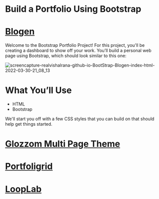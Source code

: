 # Build a Portfolio Using Bootstrap


# [Blogen](https://realvishalrana.github.io/BootStrap/Blogen/)

Welcome to the Bootstrap Portfolio Project! For this project, you'll be creating a dashboard to show off your work.
You’ll build a personal web page using Bootstrap, which should look similar to this one:

![screencapture-realvishalrana-github-io-BootStrap-Blogen-index-html-2022-03-30-21_08_13](https://user-images.githubusercontent.com/60568083/160875749-3e9d9c23-9c78-4c87-aa1d-b799e284a444.png)

# What You’ll Use

- HTML
- Bootstrap

We'll start you off with a few CSS styles that you can build on that should help get things started.

# [Glozzom Multi Page Theme](https://realvishalrana.github.io/BootStrap/Glozzom%20Multi%20Page%20Theme/)



# [Portfoligrid](https://realvishalrana.github.io/BootStrap/Portfoligrid/)

# [LoopLab](https://realvishalrana.github.io/BootStrap/LoopLab/)
